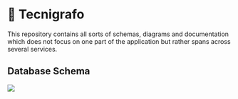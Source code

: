 # 📐 Tecnigrafo

This repository contains all sorts of schemas, diagrams and documentation which does not focus on one part of the application but rather spans across several services.

## Database Schema

![](http://www.plantuml.com/plantuml/proxy?src=https://raw.githubusercontent.com/fruitsco/tecnigrafo/main/database/schema.puml&frmat=svg)